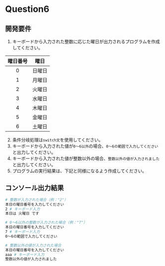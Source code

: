 # Question6

## 開発要件
1. キーボードから入力された整数に応じた曜日が出力されるプログラムを作成してください。

|曜日番号|曜日|
|:---:|:---:|
|0|日曜日|
|1|月曜日|
|2|火曜日|
|3|水曜日|
|4|木曜日|
|5|金曜日|
|6|土曜日|
2. 条件分岐処理は```switch文```を使用してください。
3. キーボードから入力された値が```0～6以外```の場合、```0～6の範囲で入力してください```と出力してください。
4. キーボードから入力された値が整数以外の場合、```整数以外の値が入力されました```と出力してください。
5. プログラムの実行結果は、下記と同様になるよう作成してください。

## コンソール出力結果
```bash
# 整数が入力された場合（例："2"）
本日の曜日番号を入力してください
2 # キーボード入力
本日は 火曜日 です

# 0～6以外の整数が入力された場合（例："7"）
本日の曜日番号を入力してください
7 # キーボード入力
0～6の範囲で入力してください

# 整数以外の値が入力された場合
本日の曜日番号を入力してください
aaa # キーボード入力
整数以外の値が入力されました
```
